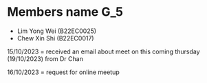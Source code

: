 # Members name G_5

- Lim Yong Wei (B22EC0025)
- Chew Xin Shi (B22EC0017)

 15/10/2023 = received an email about meet on this coming thursday (19/10/2023) from Dr Chan

 
 16/10/2023 = request for online meetup 
